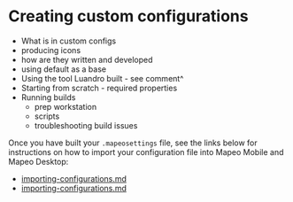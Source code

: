 # Creating custom configurations



* What is in custom configs
* producing icons
* how are they written and developed
* using default as a base
* Using the tool Luandro built - see comment^
* Starting from scratch - required properties
* Running builds
  * prep workstation
  * scripts
  * troubleshooting build issues

Once you have built your `.mapeosettings` file, see the links below for instructions on how to import your configuration file into Mapeo Mobile and Mapeo Desktop:

* [importing-configurations.md](../deployment-launch-implementation-overview/mapeo-mobile-implementation/importing-configurations.md "mention")
* [importing-configurations.md](../deployment-launch-implementation-overview/mapeo-desktop-implementation/importing-configurations.md "mention")
